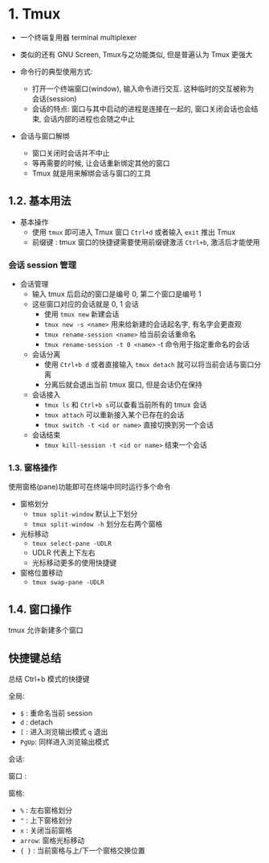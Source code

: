 # 1. Tmux

* 一个终端复用器 terminal multiplexer  
* 类似的还有 GNU Screen, Tmux与之功能类似, 但是普遍认为 Tmux 更强大

* 命令行的典型使用方式:
  * 打开一个终端窗口(window), 输入命令进行交互. 这种临时的交互被称为 会话(session)
  * 会话的特点: 窗口与其中启动的进程是连接在一起的, 窗口关闭会话也会结束, 会话内部的进程也会随之中止
* 会话与窗口解绑
  * 窗口关闭时会话并不中止
  * 等再需要的时候, 让会话重新绑定其他的窗口
  * Tmux 就是用来解绑会话与窗口的工具

## 1.2. 基本用法

* 基本操作
  * 使用 `tmux` 即可进入 Tmux 窗口 `Ctrl+d` 或者输入 `exit` 推出 Tmux
  * 前缀键 : tmux 窗口的快捷键需要使用前缀键激活 `Ctrl+b`, 激活后才能使用

### 会话 session 管理
* 会话管理
  * 输入 tmux 后启动的窗口是编号 0, 第二个窗口是编号 1
  * 这些窗口对应的会话就是 0, 1 会话
    * 使用 `tmux new` 新建会话
    * `tmux new -s <name>` 用来给新建的会话起名字, 有名字会更直观
    * `tmux rename-session <name>` 给当前会话重命名
    * `tmux rename-session -t 0 <name>` -t 命令用于指定重命名的会话
  * 会话分离
    * 使用 `Ctrl+b d` 或者直接输入 `tmux detach` 就可以将当前会话与窗口分离
    * 分离后就会退出当前 tmux 窗口, 但是会话仍在保持
  * 会话接入
    * `tmux ls` 和 `Ctrl+b s`可以查看当前所有的 tmux 会话
    * `tmux attach` 可以重新接入某个已存在的会话
    * `tmux switch -t <id or name>` 直接切换到另一个会话
  * 会话结束
    * `tmux kill-session -t <id or name>` 结束一个会话 

### 1.3. 窗格操作

使用窗格(pane)功能即可在终端中同时运行多个命令  

* 窗格划分
  * `tmux split-window` 默认上下划分
  * `tmux split-window -h` 划分左右两个窗格
* 光标移动
  * `tmux select-pane -UDLR`
  * UDLR 代表上下左右
  * 光标移动更多的使用快捷键
* 窗格位置移动
  * `tmux swap-pane -UDLR`
  
## 1.4. 窗口操作

tmux 允许新建多个窗口  

## 快捷键总结

总结 Ctrl+b 模式的快捷键  

全局:
* `$`   : 重命名当前 session
* `d`   : detach
* `[`   : 进入浏览输出模式 `q` 退出
* `PgUp`: 同样进入浏览输出模式

会话:


窗口 :                

窗格:
* `%`   : 左右窗格划分
* `"`   : 上下窗格划分
* `x`   : 关闭当前窗格
* `arrow`: 窗格光标移动
* `{ }` : 当前窗格与上/下一个窗格交换位置 


